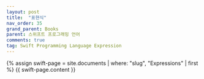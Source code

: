 ```yaml
---
layout: post
title:  "표현식"
nav_order: 35
grand_parent: Books
parent: 스위프트 프로그래밍 언어
comments: true
tag: Swift Programming Language Expression
---
```


{% assign swift-page = site.documents | where: "slug", "Expressions" | first %}
{{ swift-page.content }}